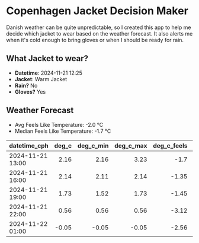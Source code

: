 
# Copenhagen Jacket Decision Maker

Danish weather can be quite unpredictable, so I created this app to help me decide which jacket to wear based on the weather forecast. 
It also alerts me when it's cold enough to bring gloves or when I should be ready for rain.

## What Jacket to wear?

- **Datetime**: 2024-11-21 12:25
- **Jacket**: Warm Jacket
- **Rain?** No
- **Gloves?** Yes

## Weather Forecast
- Avg Feels Like Temperature: -2.0 °C
- Median Feels Like Temperature: -1.7 °C

| datetime_cph     |   deg_c |   deg_c_min |   deg_c_max |   deg_c_feels | weather   | wind   | rain   |
|:-----------------|--------:|------------:|------------:|--------------:|:----------|:-------|:-------|
| 2024-11-21 13:00 |    2.16 |        2.16 |        3.23 |         -1.7  | Clear     | Low    | None   |
| 2024-11-21 16:00 |    2.14 |        2.11 |        2.14 |         -1.35 | Clear     | Low    | None   |
| 2024-11-21 19:00 |    1.73 |        1.52 |        1.73 |         -1.45 | Clouds    | Low    | None   |
| 2024-11-21 22:00 |    0.56 |        0.56 |        0.56 |         -3.12 | Clouds    | Low    | None   |
| 2024-11-22 01:00 |   -0.05 |       -0.05 |       -0.05 |         -2.56 | Clouds    | Low    | None   |
        